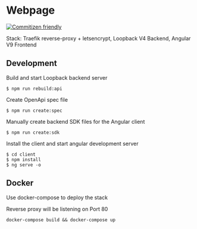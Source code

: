 # Webpage

[![Commitizen friendly](https://img.shields.io/badge/commitizen-friendly-brightgreen.svg)](http://commitizen.github.io/cz-cli/)

Stack: Traefik reverse-proxy + letsencrypt, Loopback V4 Backend, Angular V9 Frontend

## Development

Build and start Loopback backend server

```shell
$ npm run rebuild:api
```

Create OpenApi spec file

```shell
$ npm run create:spec
```

Manually create backend SDK files for the Angular client

```shell
$ npm run create:sdk
```

Install the client and start angular development server

```shell
$ cd client
$ npm install
$ ng serve -o
```

## Docker

Use docker-compose to deploy the stack

Reverse proxy will be listening on Port 80

```
docker-compose build && docker-compose up
```
